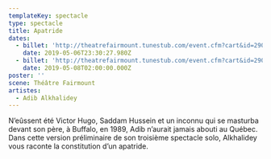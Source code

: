 ```yaml
---
templateKey: spectacle
type: spectacle
title: Apatride
dates:
  - billet: 'http://theatrefairmount.tunestub.com/event.cfm?cart&id=290149'
    date: 2019-05-06T23:30:27.980Z
  - billet: 'http://theatrefairmount.tunestub.com/event.cfm?cart&id=290154'
    date: 2019-05-08T02:00:00.000Z
poster: ''
scene: Théâtre Fairmount
artistes:
  - Adib Alkhalidey
---
```

N’eûssent été Victor Hugo, Saddam Hussein et un inconnu qui se masturba devant son père, à Buffalo, en 1989, Adib n’aurait jamais abouti au Québec. Dans cette version préliminaire de son troisième spectacle solo, Alkhalidey vous raconte la constitution d’un apatride.
